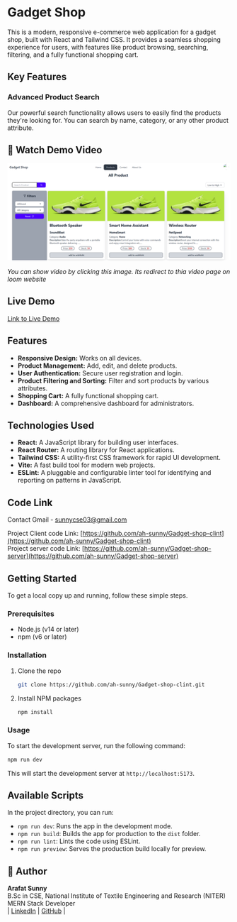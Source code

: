 # Gadget Shop

This is a modern, responsive e-commerce web application for a gadget shop, built with React and Tailwind CSS. It provides a seamless shopping experience for users, with features like product browsing, searching, filtering, and a fully functional shopping cart.

## Key Features

### Advanced Product Search

Our powerful search functionality allows users to easily find the products they're looking for. You can search by name, category, or any other product attribute.


<!-- ![Product Search Feature](./src/assets/image.png) -->


## 🎥 Watch Demo Video

[![Watch the video](./src/assets/image.png)](https://www.loom.com/share/7cf5d7cb91f042bcba1b6f513592d3e9)


<!-- [🎥 Watch Demo Video](./src/assets/video/Gadget%20Shop%20Searching%20Feature%20.mp4) -->


*You can show video by clicking this image. Its redirect to thia video page on loom website*

## Live Demo

[Link to Live Demo](https://gadget-shop-4242.web.app/)

## Features

- **Responsive Design:** Works on all devices.
- **Product Management:** Add, edit, and delete products.
- **User Authentication:** Secure user registration and login.
- **Product Filtering and Sorting:** Filter and sort products by various attributes.
- **Shopping Cart:** A fully functional shopping cart.
- **Dashboard:** A comprehensive dashboard for administrators.

## Technologies Used

- **React:** A JavaScript library for building user interfaces.
- **React Router:** A routing library for React applications.
- **Tailwind CSS:** A utility-first CSS framework for rapid UI development.
- **Vite:** A fast build tool for modern web projects.
- **ESLint:** A pluggable and configurable linter tool for identifying and reporting on patterns in JavaScript.

## Code Link

Contact Gmail - sunnycse03@gmail.com

Project Client code Link: [https://github.com/ah-sunny/Gadget-shop-clint](https://github.com/ah-sunny/Gadget-shop-clint) 
<br>
Project server code Link: [https://github.com/ah-sunny/Gadget-shop-server](https://github.com/ah-sunny/Gadget-shop-server)



## Getting Started

To get a local copy up and running, follow these simple steps.

### Prerequisites

- Node.js (v14 or later)
- npm (v6 or later)

### Installation

1. Clone the repo
   ```sh
   git clone https://github.com/ah-sunny/Gadget-shop-clint.git
   ```
2. Install NPM packages
   ```sh
   npm install
   ```

### Usage

To start the development server, run the following command:

```sh
npm run dev
```

This will start the development server at `http://localhost:5173`.

## Available Scripts

In the project directory, you can run:

- `npm run dev`: Runs the app in the development mode.
- `npm run build`: Builds the app for production to the `dist` folder.
- `npm run lint`: Lints the code using ESLint.
- `npm run preview`: Serves the production build locally for preview.

## 👤 Author

**Arafat Sunny**  
B.Sc in CSE, National Institute of Textile Engineering and Research (NITER)  
MERN Stack Developer <br/>
| [LinkedIn](https://www.linkedin.com/in/-sunny) | [GitHub](https://github.com/ah-sunny) |